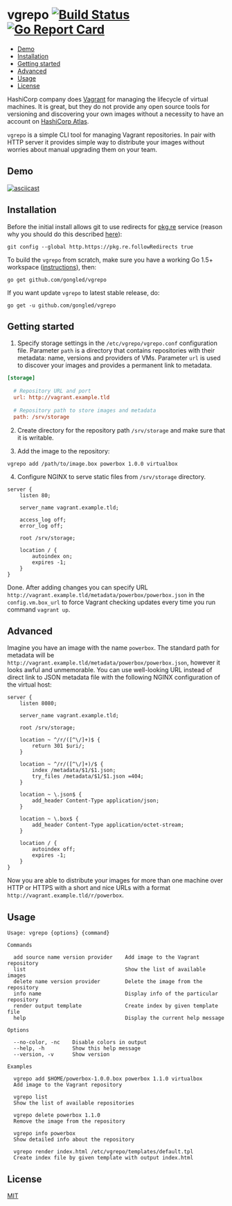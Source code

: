# vgrepo [![Build Status](https://travis-ci.org/gongled/vgrepo.svg?branch=master)](https://travis-ci.org/gongled/vgrepo) [![Go Report Card](https://goreportcard.com/badge/github.com/gongled/vgrepo)](https://goreportcard.com/report/github.com/gongled/vgrepo)

* [Demo](#demo)
* [Installation](#installation)
* [Getting started](#getting-started)
* [Advanced](#advanced)
* [Usage](#usage)
* [License](#license)

HashiCorp company does [Vagrant](https://www.vagrantup.com) for managing the lifecycle of virtual machines. It is great, but they do not 
provide any open source tools for versioning and discovering your own images without a necessity to have an account 
on [HashiCorp Atlas](https://atlas.hashicorp.com/help/intro/features-list). 

`vgrepo` is a simple CLI tool for managing Vagrant repositories. In pair with HTTP server it provides 
simple way to distribute your images without worries about manual upgrading them on your team.

## Demo

[![asciicast](https://asciinema.org/a/123313.png)](https://asciinema.org/a/123313)

## Installation

Before the initial install allows git to use redirects for [pkg.re](https://github.com/essentialkaos/pkgre) service (reason why you should do this described [here](https://github.com/essentialkaos/pkgre#git-support)):

```
git config --global http.https://pkg.re.followRedirects true
```

To build the `vgrepo` from scratch, make sure you have a working Go 1.5+ workspace ([instructions](https://golang.org/doc/install)), then:

```
go get github.com/gongled/vgrepo
```

If you want update `vgrepo` to latest stable release, do:

```
go get -u github.com/gongled/vgrepo
```

## Getting started

1. Specify storage settings in the `/etc/vgrepo/vgrepo.conf` configuration file. Parameter `path` is a 
directory that contains repositories with their metadata: name, versions and providers of VMs. 
Parameter `url` is used to discover your images and provides a permanent link to metadata.

```ini
[storage]
    
  # Repository URL and port
  url: http://vagrant.example.tld
    
  # Repository path to store images and metadata
  path: /srv/storage
```
    
2. Create directory for the repository path `/srv/storage` and make sure that it is writable.

3. Add the image to the repository:

```
vgrepo add /path/to/image.box powerbox 1.0.0 virtualbox
```
    
4. Configure NGINX to serve static files from `/srv/storage` directory.

```nginx
server {
    listen 80;
        
    server_name vagrant.example.tld;
        
    access_log off;
    error_log off;
        
    root /srv/storage;
        
    location / {
        autoindex on;
        expires -1;
    }
}
```
 
Done. After adding changes you can specify URL `http://vagrant.example.tld/metadata/powerbox/powerbox.json` in 
the `config.vm.box_url` to force Vagrant checking updates every time you run command `vagrant up`. 

## Advanced

Imagine you have an image with the name `powerbox`. The standard path for metadata will be 
`http://vagrant.example.tld/metadata/powerbox/powerbox.json`, however it looks awful and unmemorable. 
You can use well-looking URL instead of direct link to JSON metadata file with the following NGINX 
configuration of the virtual host:  

```nginx
server {
    listen 8080;
    
    server_name vagrant.example.tld;

    root /srv/storage;

    location ~ ^/r/([^\/]+)$ {
        return 301 $uri/;
    }

    location ~ ^/r/([^\/]+)/$ {
        index /metadata/$1/$1.json;
        try_files /metadata/$1/$1.json =404;
    }

    location ~ \.json$ {
        add_header Content-Type application/json;
    }

    location ~ \.box$ {
        add_header Content-Type application/octet-stream;
    }

    location / {
	    autoindex off;
        expires -1;
    }
}
```

Now you are able to distribute your images for more than one machine over HTTP or HTTPS 
with a short and nice URLs with a format `http://vagrant.example.tld/r/powerbox`. 

## Usage

```
Usage: vgrepo {options} {command}

Commands

  add source name version provider    Add image to the Vagrant repository
  list                                Show the list of available images
  delete name version provider        Delete the image from the repository
  info name                           Display info of the particular repository
  render output template              Create index by given template file
  help                                Display the current help message

Options

  --no-color, -nc    Disable colors in output
  --help, -h         Show this help message
  --version, -v      Show version

Examples

  vgrepo add $HOME/powerbox-1.0.0.box powerbox 1.1.0 virtualbox
  Add image to the Vagrant repository

  vgrepo list
  Show the list of available repositories

  vgrepo delete powerbox 1.1.0
  Remove the image from the repository

  vgrepo info powerbox
  Show detailed info about the repository

  vgrepo render index.html /etc/vgrepo/templates/default.tpl
  Create index file by given template with output index.html

```

## License

[MIT](LICENSE)
